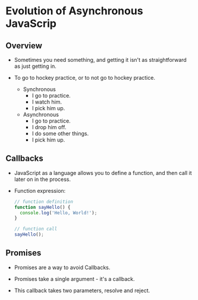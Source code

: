 # Evolution of Asynchronous JavaScrip

## Overview

- Sometimes you need something, and getting it isn't as straightforward as just getting in.

- To go to hockey practice, or to not go to hockey practice.
  - Synchronous
    - I go to practice.
    - I watch him.
    - I pick him up.
  - Asynchronous
    - I go to practice.
    - I drop him off.
    - I do some other things.
    - I pick him up.

## Callbacks

- JavaScript as a language allows you to define a function, and then call it later on in the process.

- Function expression:

  ```js
  // function definition
  function sayHello() {
    console.log('Hello, World!');
  }

  // function call
  sayHello();
  ```

## Promises

- Promises are a way to avoid Callbacks.

- Promises take a single argument - it's a callback.

- This callback takes two parameters, resolve and reject.
